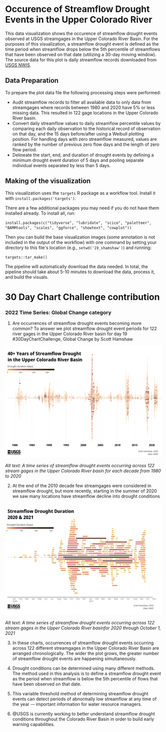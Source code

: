 # Occurence of Streamflow Drought Events in the Upper Colorado River

This data visualization shows the occurence of streamflow drought events observed at USGS streamgages in the Upper Colorado River Basin. For the purposes of this visualization, a streamflow drought event is defined as the time period when streamflow drops below the 5th percentile of streamflows that have been observed on that date (utilizing a 30-day moving window). The source data for this plot is daily streamflow records downloaded from  [USGS NWIS](https://waterdata.usgs.gov/nwis/sw). 

## Data Preparation

To prepare the plot data file the following processing steps were performed:

 - Audit streamflow records to filter all available data to only data from streamgages where records between 1980 and 2020 have 5% or less missing data. This resulted in 122 gage locations in the Upper Colorado River basin.
 - Convert daily streamflow values to daily streamflow percentile values by comparing each daily observation to the historical record of observation on that day, and the 15 days before/after using a Weibull plotting position. For handling days with zero streamflow measured, values are ranked by the number of previous zero flow days and the length of zero flow period. 
 - Delineate the start, end, and duration of drought events by defining a minimum drought event duration of 5 days and pooling separate individual events separated by less than 5 days.
 
## Making of the visualization

This visualization uses the `targets` R package as a workflow tool. Install it with `install.packages('targets')`. 

There are a few additional packages you may need if you do not have them installed already. To install all, run:

```
install.packages(c("tidyverse", "lubridate", "scico", "paletteer", "BAMMtools", "scales", "ggforce", "showtext", "cowplot"))
```

Then you can build the base visualization images (some annotation is not included in the output of the workflow) with one command by setting your directory to this file's location (e.g., `setwd('19_shamshaw')`) and running:

```
targets::tar_make()
```

The pipeline will automatically download the data needed. In total, the pipeline should take about 5-10 minutes to download the data, process it, and build the visuals.


# 30 Day Chart Challenge contribution

### 2022 Time Series: Global Change category

1. Are occurrences of streamflow drought events becoming more common? To answer we plot streamflow drought event periods for 122 river gages in the Upper Colorado River basin for day 19 #30DayChartChallenge, Global Change by Scott Hamshaw 

![](out/uppercol_jd_5_1980-2021.png)

*Alt text: A time series of streamflow drought events occurring across 122 stream gages in the Upper Colorado River basin for each decade from 1980 to 2020*

2. At the end of the 2010 decade few streamgages were considered in streamflow drought, but more recently, starting in the summer of 2020 we saw many locations have streamflow decline into drought conditions

![](out/uppercol_jd_5_2021.png)

*Alt text: A time series of streamflow drought events occurring across 122 stream gages in the Upper Colorado River basinfor 2020 through October 1, 2021*

3. In these charts, occurrences of streamflow drought events occurring across 122 different streamgages in the Upper Colorado River Basin are arranged chronologically. The wider the plot grows, the greater number of streamflow drought events are happening simultaneously.

4. Drought conditions can be determined using many different methods. The method used in this analysis is to define a streamflow drought event as the period when streamflow is below the 5th percentile of flows that have been observed on that date.

5. This variable threshold method of determining streamflow drought events can detect periods of abnormally low streamflow at any time of the year -– important information for water resource managers. 

6. @USGS is currently working to better understand streamflow drought conditions throughout the Colorado River Basin in order to build early warning capabilities.  
